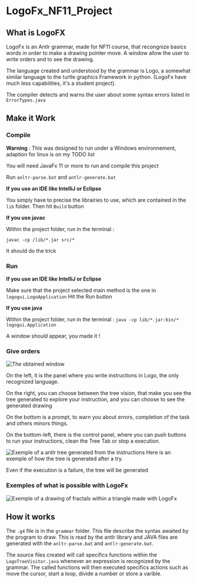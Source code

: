 # LogoFx_NF11_Project
## What is LogoFX

LogoFx is an Antlr grammar, made for NF11 course, that recongnize basics words in order to make a drawing pointer move. 
A window allow the user to write orders and to see the drawing.

The language created and understood by the grammar is Logo, a somewhat similar language to the turtle graphics Framework in python. (LogoFx have much less capabilities, it's a student project).

The compiler detects and warns the user about some syntax errors listed in `ErrorTypes.java`

## Make it Work

### Compile

__Warning__ : This was designed to run under a Windows environnement, adaption for linux is on my TODO list

You will need JavaFx 11 or more to run and compile this project

Run `anltr-parse.bat` and `antlr-generate.bat`

**If you use an IDE like IntelliJ or Eclipse**

You simply have to precise the librairies to use, which are contained in the `lib` folder.
Then hit `Build` button

**If you use javac**

Within the project folder, run in the terminal :

`javac -cp /lib/*.jar src/*` 

It should do the trick

### Run
**If you use an IDE like IntelliJ or Eclipse**

Make sure that the project selected main method is the one in `logogui.LogoApplication`
Hit the Run button

**If you use java**

Within the project folder, run in the terminal :
`java -cp lib/*.jar:bin/* logogui.Application`

A window should appear, you made it !

### Give orders

![The obtained window](https://i.imgur.com/5ezNiJ7.png "The obtained window")

On the left, it is the panel where you write instructions in Logo, the only recognized language.

On the right, you can choose between the tree vision, that make you see the tree generated to explore your instruction, and you can choose to see the generated drawing

On the bottom is a prompt, to warn you about errors, completion of the task and others minors things.

On the bottom-left, there is the control panel, where you can push buttons to run your instructions, clean the Tree Tab or stop a execution.

![Exemple of a antlr tree generated from the instructions](https://i.imgur.com/SzP6X42.png "Exemple of a antlr tree generated from the instructions")
Here is an exemple of how the tree is generated after a try.

Even if the execution is a failure, the tree will be generated

### Exemples of what is possible with LogoFx

![Exemple of a drawing of fractals within a triangle made with LogoFx](https://i.imgur.com/73U9KsK.png "Exemple of a drawing of fractals within a triangle made with LogoFx")

## How it works

The `.g4` file is in the `grammar` folder. This file describe the syntax awaited by the program to draw.
This is read by the antlr library and JAVA files are generated with the `anltr-parse.bat` and `antlr-generate.bat`.

The source files created will call specifics functions within the `LogoTreeVisitor.java` whenever an expression is recognized by the grammar.
The called functions will then executed specifics actions such as move the cursor, start a loop, divide a number or store a varible.
